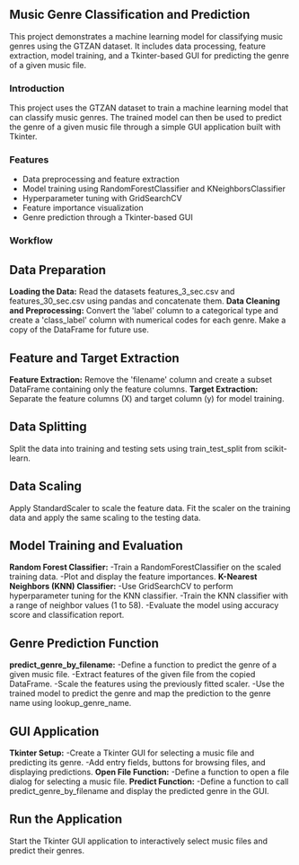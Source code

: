 ## Music Genre Classification and Prediction

This project demonstrates a machine learning model for classifying music genres using the GTZAN dataset. 
It includes data processing, feature extraction, model training, and a Tkinter-based GUI for predicting the genre of a given music file.

### Introduction

This project uses the GTZAN dataset to train a machine learning model that can classify music genres. The trained model can then be used to predict the genre of a given music file through a simple GUI application built with Tkinter.

### Features

- Data preprocessing and feature extraction
- Model training using RandomForestClassifier and KNeighborsClassifier
- Hyperparameter tuning with GridSearchCV
- Feature importance visualization
- Genre prediction through a Tkinter-based GUI

### Workflow
## Data Preparation
**Loading the Data:**
  Read the datasets features_3_sec.csv and features_30_sec.csv using pandas and concatenate them.
**Data Cleaning and Preprocessing:**
Convert the 'label' column to a categorical type and create a 'class_label' column with numerical codes for each genre.
Make a copy of the DataFrame for future use.

## Feature and Target Extraction
**Feature Extraction:**
Remove the 'filename' column and create a subset DataFrame containing only the feature columns.
**Target Extraction:**
Separate the feature columns (X) and target column (y) for model training.

## Data Splitting
  Split the data into training and testing sets using train_test_split from scikit-learn.

## Data Scaling
   Apply StandardScaler to scale the feature data. Fit the scaler on the training data and apply the same scaling to the testing data.

## Model Training and Evaluation
**Random Forest Classifier:**
  -Train a RandomForestClassifier on the scaled training data.
  -Plot and display the feature importances.
**K-Nearest Neighbors (KNN) Classifier:**
  -Use GridSearchCV to perform hyperparameter tuning for the KNN classifier.
  -Train the KNN classifier with a range of neighbor values (1 to 58).
  -Evaluate the model using accuracy score and classification report.

## Genre Prediction Function
**predict_genre_by_filename:**
  -Define a function to predict the genre of a given music file.
  -Extract features of the given file from the copied DataFrame.
  -Scale the features using the previously fitted scaler.
  -Use the trained model to predict the genre and map the prediction to the genre name using lookup_genre_name.

## GUI Application
**Tkinter Setup:**
  -Create a Tkinter GUI for selecting a music file and predicting its genre.
  -Add entry fields, buttons for browsing files, and displaying predictions.
**Open File Function:**
  -Define a function to open a file dialog for selecting a music file.
**Predict Function:**
  -Define a function to call predict_genre_by_filename and display the predicted genre in the GUI.

## Run the Application
Start the Tkinter GUI application to interactively select music files and predict their genres.
